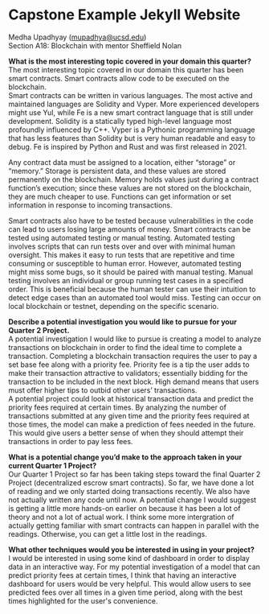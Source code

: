 # Capstone Example Jekyll Website
Medha Upadhyay (mupadhya@ucsd.edu) <br> 
Section A18: Blockchain with mentor Sheffield Nolan

**What is the most interesting topic covered in your domain this quarter?** <br> 
The most interesting topic covered in our domain this quarter has been smart contracts. Smart contracts allow code to be executed on the blockchain. <br> 
Smart contracts can be written in various languages. The most active and maintained languages are Solidity and Vyper. More experienced developers might use Yul, while Fe is a new smart contract language that is still under development. Solidity is a statically typed high-level language most profoundly influenced by C++. Vyper is a Pythonic programming language that has less features than Solidity but is very human readable and easy to debug. Fe is inspired by Python and Rust and was first released in 2021. <br>

Any contract data must be assigned to a location, either “storage” or “memory.” Storage is persistent data, and these values are stored permanently on the blockchain. Memory holds values just during a contract function’s execution; since these values are not stored on the blockchain, they are much cheaper to use. Functions can get information or set information in response to incoming transactions. <br>

Smart contracts also have to be tested because vulnerabilities in the code can lead to users losing large amounts of money. Smart contracts can be tested using automated testing or manual testing. Automated testing involves scripts that can run tests over and over with minimal human oversight. This makes it easy to run tests that are repetitive and time consuming or susceptible to human error. However, automated testing might miss some bugs, so it should be paired with manual testing. Manual testing involves an individual or group running test cases in a specified order. This is beneficial because the human tester can use their intuition to detect edge cases than an automated tool would miss. Testing can occur on local blockchain or testnet, depending on the specific scenario. <br>

**Describe a potential investigation you would like to pursue for your Quarter 2 Project.** <br> 
A potential investigation I would like to pursue is creating a model to analyze transactions on blockchain in order to find the ideal time to complete a transaction. Completing a blockchain transaction requires the user to pay a set base fee along with a priority fee. Priority fee is a tip the user adds to make their transaction attractive to validators; essentially bidding for the transaction to be included in the next block. High demand means that users must offer higher tips to outbid other users’ transactions. <br>
A potential project could look at historical transaction data and predict the priority fees required at certain times. By analyzing the number of transactions submitted at any given time and the priority fees required at those times, the model can make a prediction of fees needed in the future. This would give users a better sense of when they should attempt their transactions in order to pay less fees. <br>

**What is a potential change you’d make to the approach taken in your current Quarter 1 Project?** <br> 
Our Quarter 1 Project so far has been taking steps toward the final Quarter 2 Project (decentralized escrow smart contracts). So far, we have done a lot of reading and we only started doing transactions recently. We also have not actually written any code until now. A potential change I would suggest is getting a little more hands-on earlier on because it has been a lot of theory and not a lot of actual work. I think some more intergration of actually getting familiar with smart contracts can happen in parallel with the readings. Otherwise, you can get a little lost in the readings. <br>

**What other techniques would you be interested in using in your project?** <br>
I would be interested in using some kind of dashboard in order to display data in an interactive way. For my potential investigation of a model that can predict priority fees at certain times, I think that having an interactive dashboard for users would be very helpful. This would allow users to see predicted fees over all times in a given time period, along with the best times highlighted for the user's convenience. <br>


